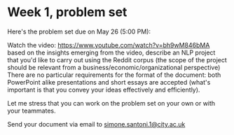 # Week 1, problem set

Here's the problem set due on May 26 (5:00 PM):

Watch the video: https://www.youtube.com/watch?v=bh9wM846bMA based on the
insights emerging from the video, describe an NLP project that you'd like to
carry out using the Reddit corpus (the scope of the project should be relevant
from a business/economic/organizational perspective) There are no particular
requirements for the format of the document: both PowerPoint alike presentations
and short essays are accepted (what's important is that you convey your ideas
effectively and efficiently).

Let me stress that you can work on the problem set on your own or with your
teammates.

Send your document via email to simone.santoni.1@city.ac.uk